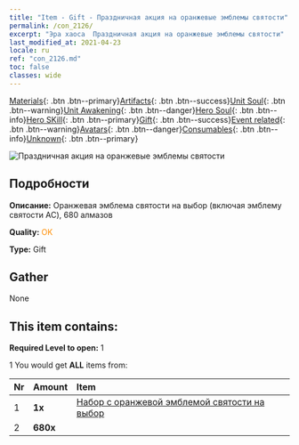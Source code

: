 ```yaml
---
title: "Item - Gift - Праздничная акция на оранжевые эмблемы святости"
permalink: /con_2126/
excerpt: "Эра хаоса  Праздничная акция на оранжевые эмблемы святости"
last_modified_at: 2021-04-23
locale: ru
ref: "con_2126.md"
toc: false
classes: wide
---
```

 [Materials](/ItemsRU/){: .btn .btn--primary}[Artifacts](/ItemsRU/Artifacts/){: .btn .btn--success}[Unit Soul](/ItemsRU/UnitSoul/){: .btn .btn--warning}[Unit Awakening](/ItemsRU/UnitAwakening/){: .btn .btn--danger}[Hero Soul](/ItemsRU/HeroSoul/){: .btn .btn--info}[Hero SKill](/ItemsRU/HeroSkill/){: .btn .btn--primary}[Gift](/ItemsRU/Gift/){: .btn .btn--success}[Event related](/ItemsRU/Events/){: .btn .btn--warning}[Avatars](/ItemsRU/Avatars/){: .btn .btn--danger}[Consumables](/ItemsRU/Consumables/){: .btn .btn--info}[Unknown](/ItemsRU/Unknown/){: .btn .btn--primary}

 ![Праздничная акция на оранжевые эмблемы святости](/images/t/i_907416.png)

## Подробности
 **Описание:** Оранжевая эмблема святости на выбор (включая эмблему святости AC), 680 алмазов

 **Quality:** <span style="color: #FF8C00">OK</span>

 **Type:** Gift

## Gather

  None

## This item contains:

 **Required Level to open:** 1

 1 You would get **ALL** items  from:

  | Nr | Amount |     Item    |
  |:---|:-------|:------------|
  | 1 |  **1x** | [Набор с оранжевой эмблемой святости на выбор](/ItemsRU/con_1943/) |  | 
  | 2 |  **680x** | <i class="fas fa-gem"/> |  | 
